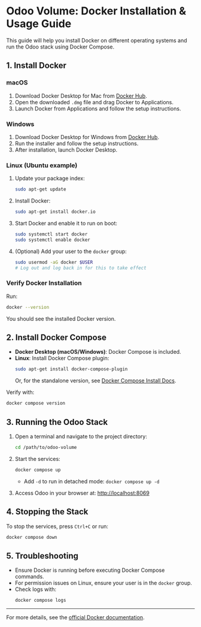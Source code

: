 # Odoo Volume: Docker Installation & Usage Guide

This guide will help you install Docker on different operating systems and run the Odoo stack using Docker Compose.

## 1. Install Docker

### macOS
1. Download Docker Desktop for Mac from [Docker Hub](https://www.docker.com/products/docker-desktop/).
2. Open the downloaded `.dmg` file and drag Docker to Applications.
3. Launch Docker from Applications and follow the setup instructions.

### Windows
1. Download Docker Desktop for Windows from [Docker Hub](https://www.docker.com/products/docker-desktop/).
2. Run the installer and follow the setup instructions.
3. After installation, launch Docker Desktop.

### Linux (Ubuntu example)
1. Update your package index:
   ```sh
   sudo apt-get update
   ```
2. Install Docker:
   ```sh
   sudo apt-get install docker.io
   ```
3. Start Docker and enable it to run on boot:
   ```sh
   sudo systemctl start docker
   sudo systemctl enable docker
   ```
4. (Optional) Add your user to the `docker` group:
   ```sh
   sudo usermod -aG docker $USER
   # Log out and log back in for this to take effect
   ```

### Verify Docker Installation
Run:
```sh
docker --version
```
You should see the installed Docker version.

## 2. Install Docker Compose

- **Docker Desktop (macOS/Windows)**: Docker Compose is included.
- **Linux**: Install Docker Compose plugin:
  ```sh
  sudo apt-get install docker-compose-plugin
  ```
  Or, for the standalone version, see [Docker Compose Install Docs](https://docs.docker.com/compose/install/).

Verify with:
```sh
docker compose version
```

## 3. Running the Odoo Stack

1. Open a terminal and navigate to the project directory:
   ```sh
   cd /path/to/odoo-volume
   ```
2. Start the services:
   ```sh
   docker compose up
   ```
   - Add `-d` to run in detached mode: `docker compose up -d`

3. Access Odoo in your browser at: [http://localhost:8069](http://localhost:8069)

## 4. Stopping the Stack
To stop the services, press `Ctrl+C` or run:
```sh
docker compose down
```

## 5. Troubleshooting
- Ensure Docker is running before executing Docker Compose commands.
- For permission issues on Linux, ensure your user is in the `docker` group.
- Check logs with:
  ```sh
  docker compose logs
  ```

---
For more details, see the [official Docker documentation](https://docs.docker.com/).
